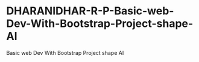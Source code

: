 # DHARANIDHAR-R-P-Basic-web-Dev-With-Bootstrap-Project-shape-AI
Basic web Dev With Bootstrap Project shape AI
